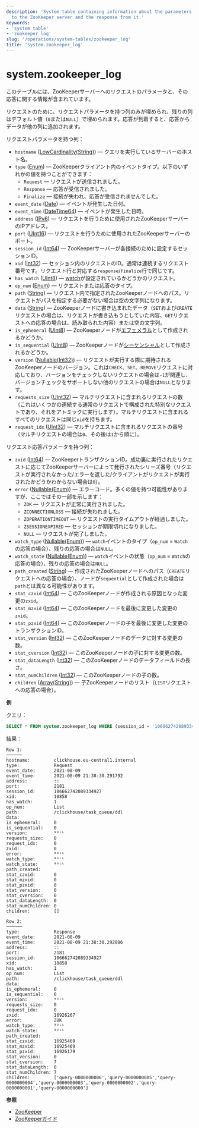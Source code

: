 ```yaml
---
description: 'System table containing information about the parameters of the request
  to the ZooKeeper server and the response from it.'
keywords:
- 'system table'
- 'zookeeper_log'
slug: '/operations/system-tables/zookeeper_log'
title: 'system.zookeeper_log'
---
```






# system.zookeeper_log

このテーブルには、ZooKeeperサーバーへのリクエストのパラメータと、その応答に関する情報が含まれています。

リクエストのために、リクエストパラメータを持つ列のみが埋められ、残りの列はデフォルト値（`0`または`NULL`）で埋められます。応答が到着すると、応答からデータが他の列に追加されます。

リクエストパラメータを持つ列：

- `hostname` ([LowCardinality(String)](../../sql-reference/data-types/string.md)) — クエリを実行しているサーバーのホスト名。
- `type` ([Enum](../../sql-reference/data-types/enum.md)) — ZooKeeperクライアント内のイベントタイプ。以下のいずれかの値を持つことができます：
    - `Request` — リクエストが送信されました。
    - `Response` — 応答が受信されました。
    - `Finalize` — 接続が失われ、応答が受信されませんでした。
- `event_date` ([Date](../../sql-reference/data-types/date.md)) — イベントが発生した日付。
- `event_time` ([DateTime64](../../sql-reference/data-types/datetime64.md)) — イベントが発生した日時。
- `address` ([IPv6](../../sql-reference/data-types/ipv6.md)) — リクエストを行うために使用されたZooKeeperサーバーのIPアドレス。
- `port` ([UInt16](../../sql-reference/data-types/int-uint.md)) — リクエストを行うために使用されたZooKeeperサーバーのポート。
- `session_id` ([Int64](../../sql-reference/data-types/int-uint.md)) — ZooKeeperサーバーが各接続のために設定するセッションID。
- `xid` ([Int32](../../sql-reference/data-types/int-uint.md)) — セッション内のリクエストのID。通常は連続するリクエスト番号です。リクエスト行と対応する`response`/`finalize`行で同じです。
- `has_watch` ([UInt8](../../sql-reference/data-types/int-uint.md)) — [watch](https://zookeeper.apache.org/doc/r3.3.3/zookeeperProgrammers.html#ch_zkWatches)が設定されているかどうかのリクエスト。
- `op_num` ([Enum](../../sql-reference/data-types/enum.md)) — リクエストまたは応答のタイプ。
- `path` ([String](../../sql-reference/data-types/string.md)) — リクエスト内で指定されたZooKeeperノードへのパス。リクエストがパスを指定する必要がない場合は空の文字列になります。
- `data` ([String](../../sql-reference/data-types/string.md)) — ZooKeeperノードに書き込まれたデータ（`SET`および`CREATE`リクエストの場合は、リクエストが書き込もうとしていた内容、`GET`リクエストへの応答の場合は、読み取られた内容）または空の文字列。
- `is_ephemeral` ([UInt8](../../sql-reference/data-types/int-uint.md)) — ZooKeeperノードが[エフェメラル](https://zookeeper.apache.org/doc/r3.3.3/zookeeperProgrammers.html#Ephemeral+Nodes)として作成されるかどうか。
- `is_sequential` ([UInt8](../../sql-reference/data-types/int-uint.md)) — ZooKeeperノードが[シーケンシャル](https://zookeeper.apache.org/doc/r3.3.3/zookeeperProgrammers.html#Sequence+Nodes+--+Unique+Naming)として作成されるかどうか。
- `version` ([Nullable(Int32)](../../sql-reference/data-types/nullable.md)) — リクエストが実行する際に期待されるZooKeeperノードのバージョン。これは`CHECK`、`SET`、`REMOVE`リクエストに対応しており、バージョンをチェックしないリクエストの場合は`-1`が関連し、バージョンチェックをサポートしない他のリクエストの場合は`NULL`となります。
- `requests_size` ([UInt32](../../sql-reference/data-types/int-uint.md)) — マルチリクエストに含まれるリクエストの数（これはいくつかの連続する通常のリクエストで構成された特別なリクエストであり、それをアトミックに実行します）。マルチリクエストに含まれるすべてのリクエストは同じ`xid`を持ちます。
- `request_idx` ([UInt32](../../sql-reference/data-types/int-uint.md)) — マルチリクエストに含まれるリクエストの番号（マルチリクエストの場合は`0`、その後は`1`から順に）。

リクエスト応答パラメータを持つ列：

- `zxid` ([Int64](../../sql-reference/data-types/int-uint.md)) — ZooKeeperトランザクションID。成功裏に実行されたリクエストに応じてZooKeeperサーバーによって発行されたシリーズ番号（リクエストが実行されなかった/エラーを返した/クライアントがリクエストが実行されたかどうかわからない場合は`0`）。
- `error` ([Nullable(Enum)](../../sql-reference/data-types/nullable.md)) — エラーコード。多くの値を持つ可能性がありますが、ここではその一部を示します：
    - `ZOK` — リクエストが正常に実行されました。
    - `ZCONNECTIONLOSS` — 接続が失われました。
    - `ZOPERATIONTIMEOUT` — リクエストの実行タイムアウトが経過しました。
    - `ZSESSIONEXPIRED` — セッションが期限切れになりました。
    - `NULL` — リクエストが完了しました。
- `watch_type` ([Nullable(Enum)](../../sql-reference/data-types/nullable.md)) — `watch`イベントのタイプ（`op_num` = `Watch`の応答の場合）、残りの応答の場合は`NULL`。
- `watch_state` ([Nullable(Enum)](../../sql-reference/data-types/nullable.md)) — `watch`イベントの状態（`op_num` = `Watch`の応答の場合）、残りの応答の場合は`NULL`。
- `path_created` ([String](../../sql-reference/data-types/string.md)) — 作成されたZooKeeperノードへのパス（`CREATE`リクエストへの応答の場合）、ノードが`sequential`として作成された場合は`path`とは異なる可能性があります。
- `stat_czxid` ([Int64](../../sql-reference/data-types/int-uint.md)) — このZooKeeperノードが作成される原因となった変更の`zxid`。
- `stat_mzxid` ([Int64](../../sql-reference/data-types/int-uint.md)) — このZooKeeperノードを最後に変更した変更の`zxid`。
- `stat_pzxid` ([Int64](../../sql-reference/data-types/int-uint.md)) — このZooKeeperノードの子を最後に変更した変更のトランザクションID。
- `stat_version` ([Int32](../../sql-reference/data-types/int-uint.md)) — このZooKeeperノードのデータに対する変更の数。
- `stat_cversion` ([Int32](../../sql-reference/data-types/int-uint.md)) — このZooKeeperノードの子に対する変更の数。
- `stat_dataLength` ([Int32](../../sql-reference/data-types/int-uint.md)) — このZooKeeperノードのデータフィールドの長さ。
- `stat_numChildren` ([Int32](../../sql-reference/data-types/int-uint.md)) — このZooKeeperノードの子の数。
- `children` ([Array(String)](../../sql-reference/data-types/array.md)) — 子ZooKeeperノードのリスト（`LIST`リクエストへの応答の場合）。

**例**

クエリ：

```sql
SELECT * FROM system.zookeeper_log WHERE (session_id = '106662742089334927') AND (xid = '10858') FORMAT Vertical;
```

結果：

```text
Row 1:
──────
hostname:         clickhouse.eu-central1.internal
type:             Request
event_date:       2021-08-09
event_time:       2021-08-09 21:38:30.291792
address:          ::
port:             2181
session_id:       106662742089334927
xid:              10858
has_watch:        1
op_num:           List
path:             /clickhouse/task_queue/ddl
data:
is_ephemeral:     0
is_sequential:    0
version:          ᴺᵁᴸᴸ
requests_size:    0
request_idx:      0
zxid:             0
error:            ᴺᵁᴸᴸ
watch_type:       ᴺᵁᴸᴸ
watch_state:      ᴺᵁᴸᴸ
path_created:
stat_czxid:       0
stat_mzxid:       0
stat_pzxid:       0
stat_version:     0
stat_cversion:    0
stat_dataLength:  0
stat_numChildren: 0
children:         []

Row 2:
──────
type:             Response
event_date:       2021-08-09
event_time:       2021-08-09 21:38:30.292086
address:          ::
port:             2181
session_id:       106662742089334927
xid:              10858
has_watch:        1
op_num:           List
path:             /clickhouse/task_queue/ddl
data:
is_ephemeral:     0
is_sequential:    0
version:          ᴺᵁᴸᴸ
requests_size:    0
request_idx:      0
zxid:             16926267
error:            ZOK
watch_type:       ᴺᵁᴸᴸ
watch_state:      ᴺᵁᴸᴸ
path_created:
stat_czxid:       16925469
stat_mzxid:       16925469
stat_pzxid:       16926179
stat_version:     0
stat_cversion:    7
stat_dataLength:  0
stat_numChildren: 7
children:         ['query-0000000006','query-0000000005','query-0000000004','query-0000000003','query-0000000002','query-0000000001','query-0000000000']
```

**参照**

- [ZooKeeper](../../operations/tips.md#zookeeper)
- [ZooKeeperガイド](https://zookeeper.apache.org/doc/r3.3.3/zookeeperProgrammers.html)
